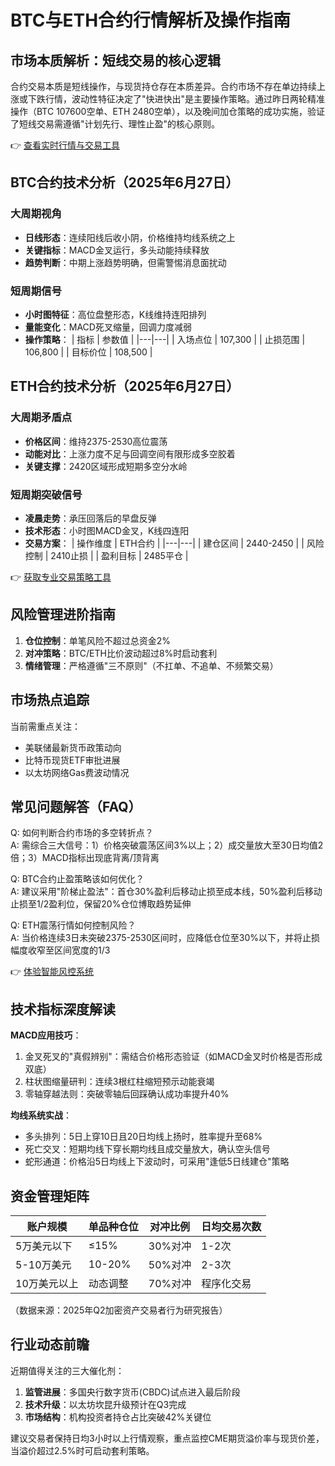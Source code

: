 # BTC与ETH合约行情解析及操作指南

## 市场本质解析：短线交易的核心逻辑
合约交易本质是短线操作，与现货持仓存在本质差异。合约市场不存在单边持续上涨或下跌行情，波动性特征决定了"快进快出"是主要操作策略。通过昨日两轮精准操作（BTC 107600空单、ETH 2480空单），以及晚间加仓策略的成功实施，验证了短线交易需遵循"计划先行、理性止盈"的核心原则。

👉 [查看实时行情与交易工具](https://bit.ly/okx_welcome)

## BTC合约技术分析（2025年6月27日）

### 大周期视角
- **日线形态**：连续阳线后收小阴，价格维持均线系统之上
- **关键指标**：MACD金叉运行，多头动能持续释放
- **趋势判断**：中期上涨趋势明确，但需警惕消息面扰动

### 短周期信号
- **小时图特征**：高位盘整形态，K线维持连阳排列
- **量能变化**：MACD死叉缩量，回调力度减弱
- **操作策略**：
  | 指标 | 参数值 |
  |---|---|
  | 入场点位 | 107,300 |
  | 止损范围 | 106,800 |
  | 目标价位 | 108,500 |

## ETH合约技术分析（2025年6月27日）

### 大周期矛盾点
- **价格区间**：维持2375-2530高位震荡
- **动能对比**：上涨力度不足与回调空间有限形成多空胶着
- **关键支撑**：2420区域形成短期多空分水岭

### 短周期突破信号
- **凌晨走势**：承压回落后的早盘反弹
- **技术形态**：小时图MACD金叉，K线四连阳
- **交易方案**：
  | 操作维度 | ETH合约 |
  |---|---|
  | 建仓区间 | 2440-2450 |
  | 风险控制 | 2410止损 |
  | 盈利目标 | 2485平仓 |

👉 [获取专业交易策略工具](https://bit.ly/okx_welcome)

## 风险管理进阶指南
1. **仓位控制**：单笔风险不超过总资金2%
2. **对冲策略**：BTC/ETH比价波动超过8%时启动套利
3. **情绪管理**：严格遵循"三不原则"（不扛单、不追单、不频繁交易）

## 市场热点追踪
当前需重点关注：
- 美联储最新货币政策动向
- 比特币现货ETF审批进展
- 以太坊网络Gas费波动情况

## 常见问题解答（FAQ）

Q: 如何判断合约市场的多空转折点？  
A: 需综合三大信号：1）价格突破震荡区间3%以上；2）成交量放大至30日均值2倍；3）MACD指标出现底背离/顶背离

Q: BTC合约止盈策略该如何优化？  
A: 建议采用"阶梯止盈法"：首仓30%盈利后移动止损至成本线，50%盈利后移动止损至1/2盈利位，保留20%仓位博取趋势延伸

Q: ETH震荡行情如何控制风险？  
A: 当价格连续3日未突破2375-2530区间时，应降低仓位至30%以下，并将止损幅度收窄至区间宽度的1/3

👉 [体验智能风控系统](https://bit.ly/okx_welcome)

## 技术指标深度解读
**MACD应用技巧**：
1. 金叉死叉的"真假辨别"：需结合价格形态验证（如MACD金叉时价格是否形成双底）
2. 柱状图缩量研判：连续3根红柱缩短预示动能衰竭
3. 零轴穿越法则：突破零轴后回踩确认成功率提升40%

**均线系统实战**：
- 多头排列：5日上穿10日且20日均线上扬时，胜率提升至68%
- 死亡交叉：短期均线下穿长期均线且成交量放大，确认空头信号
- 蛇形通道：价格沿5日均线上下波动时，可采用"逢低5日线建仓"策略

## 资金管理矩阵
| 账户规模 | 单品种仓位 | 对冲比例 | 日均交易次数 |
|---|---|---|---|
| 5万美元以下 | ≤15% | 30%对冲 | 1-2次 |
| 5-10万美元 | 10-20% | 50%对冲 | 2-3次 |
| 10万美元以上 | 动态调整 | 70%对冲 | 程序化交易 |

（数据来源：2025年Q2加密资产交易者行为研究报告）

## 行业动态前瞻
近期值得关注的三大催化剂：
1. **监管进展**：多国央行数字货币(CBDC)试点进入最后阶段
2. **技术升级**：以太坊坎昆升级预计在Q3完成
3. **市场结构**：机构投资者持仓占比突破42%关键位

建议交易者保持日均3小时以上行情观察，重点监控CME期货溢价率与现货价差，当溢价超过2.5%时可启动套利策略。